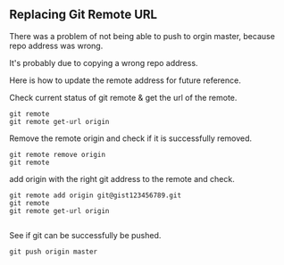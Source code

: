 ## Replacing Git Remote URL

There was a problem of not being able to push to orgin master,
because repo address was wrong.

It's probably due to copying a wrong repo address.

Here is how to update the remote address for future reference.


Check current status of git remote & get the url of the remote.  
```
git remote
git remote get-url origin
```

Remove the remote origin and check if it is successfully removed.
```
git remote remove origin
git remote 
```


add origin with the right git address to the remote and check.
```
git remote add origin git@gist123456789.git
git remote
git remote get-url origin
 
```

See if git can be successfully be pushed.

```
git push origin master
```
